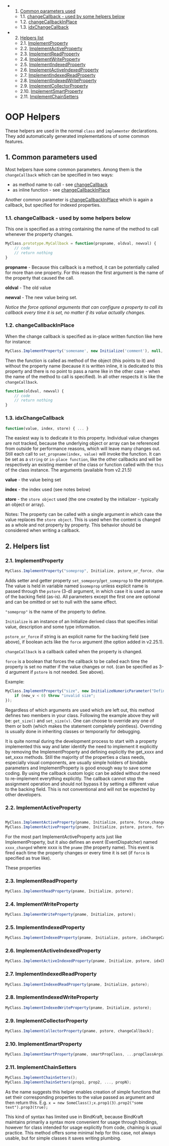 <!-- vscode-markdown-toc -->
* 1. [Common parameters used](#common-parameters-used)
    * 1.1. [changeCallback - used by some helpers below](#changecallback---used-by-some-helpers-below)
    * 1.2. [changeCallbackInPlace](#changecallbackinplace)
    * 1.3. [idxChangeCallback](#idxchangecallback)
* 2. [Helpers list](#helpers-list)
    * 2.1. [ImplementProperty](#implementproperty)
    * 2.2. [ImplementActiveProperty](#implementactiveproperty)
    * 2.3. [ImplementReadProperty](#implementreadproperty)
    * 2.4. [ImplementWriteProperty](#implementwriteproperty)
    * 2.5. [ImplementIndexedProperty](#implementindexedproperty)
    * 2.6. [ImplementActiveIndexedProperty](#implementactiveindexedproperty)
    * 2.7. [ImplementIndexedReadProperty](#implementindexedreadproperty)
    * 2.8. [ImplementIndexedWriteProperty](#implementindexedwriteproperty)
    * 2.9. [ImplementCollectorProperty](#implementcollectorproperty)
    * 2.10. [ImplementSmartProperty](#implementsmartproperty)
    * 2.11. [ImplementChainSetters](#implementchainsetters)

<!-- vscode-markdown-toc-config
	numbering=true
	autoSave=true
	/vscode-markdown-toc-config -->
<!-- /vscode-markdown-toc -->
# OOP Helpers

These helpers are used in the normal `class` and `implementer` declarations. They add automatically generated implementations of some common features.

##  1. <a name='common-parameters-used'></a>Common parameters used

Most helpers have some common parameters. Among them is the `changeCallback` which can be specified in two ways:

 - as method name to call - see [changeCallback](#changeCallback)
 - as inline function - see [changeCallbackInPlace](#changeCallbackInPlace)

Another common parameter is [changeCallbackInPlace](#changeCallbackInPlace) which is again a callback, but specified for indexed properties.

###  1.1. <a name='changecallback---used-by-some-helpers-below'></a>changeCallback - used by some helpers below

This one is specified as a string containing the name of the method to call whenever the property changes.

```Javascript
MyClass.prototype.MyCallback = function(propname, oldval, newval) {
    // code
    // return nothing
}
```

**propname** - Because this callback is a method, it can be potentially called for more than one property. For this reason the first argument is the name of the property that caused the call.

**oldval** - The old value

**newval** - The new value being set.

_Notice the force optional arguments that can configure a property to call its callback every time it is set, no matter if its value actually changes._

###  1.2. <a name='changecallbackinplace'></a>changeCallbackInPlace

When the change callback is specified as in-place written function like here for instance:

```JAvascript
MyClass.ImplementProperty('somename', new Initialize('comment'), null, function(oldval, newval) { ... the body of the proc ...});
```

Then the function is called as method of the object (this points to it) and without the property name (because it is written inline, it is dedicated to this property and there is no point to pass a name like in the other case - when the name of the method to call is specified). In all other respects it is like the `changeCallback`.

```Javascript
function(oldval, newval) {
    // code
    // return nothing
}
```


###  1.3. <a name='idxchangecallback'></a>idxChangeCallback

```Javascript
function(value, index, store) { ... }
```
The easiest way is to dedicate it to this property. Individual value changes are not tracked, because the underlying object or array can be referenced from outside for performance reasons, which will leave many changes out. Still each call to `set_propname(index, value)` will invoke the function. It can be set as a `string` or `in-place function`, like the other callbacks and will be respectively an existing member of the class or function called with the `this` of the class instance. The arguments (available from v2.21.5)

**value** - the value being set

**index** - the index used (see notes below)

**store** - the `store object` used (the one created by the initializer - typically an object or array).

Notes: The property can be called with a single argument in which case the value replaces the `store object`. This is used when the content is changed as a whole and not property by property. This behavior should be considered when writing a callback.



##  2. <a name='helpers-list'></a>Helpers list

###  2.1. <a name='implementproperty'></a>ImplementProperty

```Javascript
MyClass.ImplementProperty("someprop", Initialize, pstore_or_force, changeCallback, force);
```

Adds setter and getter property `set_someporp`/`get_someprop` to the prototype. The value is held in variable named `$someprop` unless explicit name is passed through the `pstore` (3-d) argument, in which case it is used as name of the backing field (as-is). All parameters except the first one are optional and can be omitted or set to null with the same effect.

`"someprop"` is the name of the property to define.

`Initialize` is an instance of an Initialize derived class that specifies initial value, description and some type information.

`pstore_or_force` if string is an explicit name for the backing field (see above), if boolean acts like the `force` argument (the option added in v2.25.1).

`changeCallback` is a callback called when the property is changed.

`force` is a boolean that forces the callback to be called each time the property is set no matter if the value changes or not. (can be specified as 3-d argument if `pstore` is not needed. See above).

Example:
```Javascript
MyClass.ImplementProperty("size", new InitializeNumericParameter("Defines the size of ...", 0), "_size", function(old_v, new_v) {
    if (new_v < 0) throw "invalid size";
});
```
Regardless of which arguments are used which are left out, this method defines two members in your class. Following the example above they will be: `get_size()` and `set_size(v)`. One can choose to override any one of them or both (which makes the statement completely pointless). Overriding is usually done in inheriting classes or temporarily for debugging.

It is quite normal during the development process to start with a property implemented this way and later identify the need to implement it explicitly by removing the ImplementProperty and defining explicitly the get_xxxx and set_xxxx methods. Still the majority of the properties a class needs, especially visual components, are usually simple holders of bindable parameters and ImplementProperty is good enough way to save some coding. By using the callback custom logic can be added without the need to re-implement everything explicitly. The callback cannot stop the assignment operation and should not bypass it by setting a different value to the backing field. This is not conventional and will not be expected by other developers.


###  2.2. <a name='implementactiveproperty'></a>ImplementActiveProperty

```Javascript

MyClass.ImplementActiveProperty(pname, Initialize, pstore, force,changeCallback);
MyClass.ImplementActiveProperty(pname, Initialize, pstore, pstore, force, changeCallback);

```

For the most part ImplementActiveProperty acts just like ImplementProperty, but it also defines an event (EventDispatcher) named `xxxx_changed` where xxxx is the `pname` (the property name). This event is fired each time the property changes or every time it is set (if `force` is specified as true like).

These properties 

###  2.3. <a name='implementreadproperty'></a>ImplementReadProperty

```Javascript
MyClass.ImplementReadProperty(pname, Initialize, pstore);
```

###  2.4. <a name='implementwriteproperty'></a>ImplementWriteProperty

```Javascript
MyClass.ImplementWriteProperty(pname, Initialize, pstore);
```

###  2.5. <a name='implementindexedproperty'></a>ImplementIndexedProperty

```Javascript
MyClass.ImplementIndexedProperty(pname, Initialize, pstore, idxChangeCallback);
```

###  2.6. <a name='implementactiveindexedproperty'></a>ImplementActiveIndexedProperty

```Javascript
MyClass.ImplementActiveIndexedProperty(pname, Initialize, pstore, idxChangeCallback);
```

###  2.7. <a name='implementindexedreadproperty'></a>ImplementIndexedReadProperty

```Javascript
MyClass.ImplementIndexedReadProperty(pname, Initialize, pstore);
```

###  2.8. <a name='implementindexedwriteproperty'></a>ImplementIndexedWriteProperty

```Javascript
MyClass.ImplementIndexedWriteProperty(pname, Initialize, pstore);
```

###  2.9. <a name='implementcollectorproperty'></a>ImplementCollectorProperty

```Javascript
MyClass.ImplementCollectorProperty(pname, pstore, changeCallback);
```

###  2.10. <a name='implementsmartproperty'></a>ImplementSmartProperty

```Javascript
MyClass.ImplementSmartProperty(pname, smartPropClass, ...propClassArgs);
```

###  2.11. <a name='implementchainsetters'></a>ImplementChainSetters

```Javascript
MyClass.ImplementChainSetters();
MyClass.ImplementChainSetters(prop1, prop2, ..., propN);
```

As the name suggests this helper enables creation of simple functions that set their corresponding properties to the value passed as argument and then return this. E.g. `x = new SomeClass();x.prop1(3).prop2("some text").prop3(true);`

This kind of syntax has limited use in BindKraft, because BindKraft maintains primarily a syntax more convenient for usage through bindings, however for class intended for usage explicitly from code, chaining is usual practice. This method offers some minimal help for this case, not always usable, but for simple classes it saves writing plumbing.